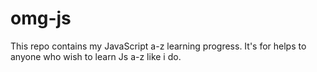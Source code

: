 # omg-js
This repo contains my JavaScript a-z learning progress. It's for helps to anyone who wish to learn Js a-z like i do.
